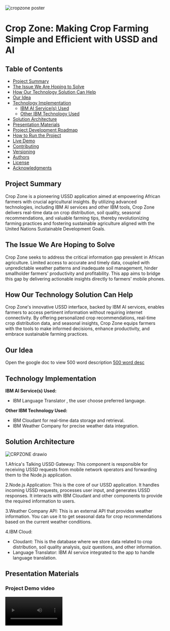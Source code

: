 ![cropzone poster](https://github.com/Tlotlo-pat/cropzone/assets/51744364/e46596b2-c1b9-498f-bbc9-cd5179f4cd3d)
# Crop Zone:  Making Crop Farming Simple and Efficient with USSD and AI

## Table of Contents
- [Project Summary](#project-summary)
- [The Issue We Are Hoping to Solve](#the-issue-we-are-hoping-to-solve)
- [How Our Technology Solution Can Help](#how-our-technology-solution-can-help)
- [Our Idea](#our-idea)
- [Technology Implementation](#technology-implementation)
  - [IBM AI Service(s) Used](#ibm-ai-services-used)
  - [Other IBM Technology Used](#other-ibm-technology-used)
- [Solution Architecture](#solution-architecture)
- [Presentation Materials](#presentation-materials)
- [Project Development Roadmap](#project-development-roadmap)
- [How to Run the Project](#how-to-run-the-project)
- [Live Demo](#live-demo)
- [Contributing](#contributing)
- [Versioning](#versioning)
- [Authors](#authors)
- [License](#license)
- [Acknowledgments](#acknowledgments)
  
## Project Summary

Crop Zone is a pioneering USSD application aimed at empowering African farmers with crucial agricultural insights. By utilizing advanced technologies, including IBM AI services and other IBM tools, Crop Zone delivers real-time data on crop distribution, soil quality, seasonal recommendations, and valuable farming tips, thereby revolutionizing farming practices and fostering sustainable agriculture aligned with the United Nations Sustainable Development Goals.

## The Issue We Are Hoping to Solve

Crop Zone seeks to address the critical information gap prevalent in African agriculture. Limited access to accurate and timely data, coupled with unpredictable weather patterns and inadequate soil management, hinder smallholder farmers' productivity and profitability. This app aims to bridge this gap by delivering actionable insights directly to farmers' mobile phones.

## How Our Technology Solution Can Help

Crop Zone's innovative USSD interface, backed by IBM AI services, enables farmers to access pertinent information without requiring internet connectivity. By offering personalized crop recommendations, real-time crop distribution data, and seasonal insights, Crop Zone equips farmers with the tools to make informed decisions, enhance productivity, and embrace sustainable farming practices.

## Our Idea

Open the google doc to view 500 word description [500 word desc](https://docs.google.com/document/d/1FRz0vlkPEKNH2dMuTqaQ8OQ4VskU6lPq-i544iFcbgg/edit)

## Technology Implementation

**IBM AI Service(s) Used:**
- IBM Language Translator , the user choose preferred language.

**Other IBM Technology Used:**
- IBM Cloudant for real-time data storage and retrieval.
- IBM Weather Company for precise weather data integration.
  
## Solution Architecture

![CRPZONE drawio](https://github.com/Tlotlo-pat/cropzone/assets/51744364/ffe82672-7e43-4802-bdf4-a0f1faaa3059)

1.Africa's Talking USSD Gateway: This component is responsible for receiving USSD requests from mobile network operators and forwarding them to the Node.js application.

2.Node.js Application: This is the core of our USSD application. It handles incoming USSD requests, processes user input, and generates USSD responses. It interacts with IBM Cloudant and other components to provide the required information to users.

3.Weather Company API: This is an external API that provides weather information. You can use it to get seasonal data for crop recommendations based on the current weather conditions.

4.IBM Cloud: 
- Cloudant: This is the database where we store data related to crop distribution, soil quality analysis, quiz questions, and other information.
- Language Translator: IBM AI service integrated to the app to handle language translation.

## Presentation Materials

### Project Demo video
<video src='https://youtu.be/jO-PR46KeSc' width=180/>

### Project Development Roadmap

![CropZone Roadmap](https://github.com/Tlotlo-pat/cropzone/assets/51744364/cc693c73-ca87-4e8c-a1ca-cf545ca24f3a)

## How to Run the Project

#### 1.Setup Africa Talking
- Visit https://africastalking.com/ and create a new account or login if you have one. 
- Follow the following instructions on this link on how to setup Africa Talking dashboard https://medium.com/@chegemaimuna/africas-talking-node-js-express-ussd-application-7e10aa400b98

#### 2.Clone Node js code
 - Git clone https://github.com/Tlotlo-pat/cropzone
 - Clone to your local machine and run "node index.js"


## Versioning

We use Semantic Versioning (SemVer) for version control. For available versions, see the tags in this repository.

## Authors

- [Tlotlo Patriot Kgotlafela](link-to-your-profile) - Developer


## License

This project is licensed under the Apache License 2.0 - see the [LICENSE](LICENSE) file for details.

## Acknowledgments

This project template is based on [Billie Thompson's README template](https://gist.github.com/PurpleBooth/109311bb0361f32d87a2).


